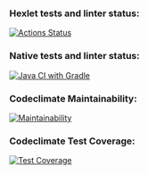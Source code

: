 ### Hexlet tests and linter status:
[![Actions Status](https://github.com/io681/java-project-72/actions/workflows/hexlet-check.yml/badge.svg)](https://github.com/io681/java-project-72/actions)

### Native tests and linter status:
[![Java CI with Gradle](https://github.com/io681/java-project-72/actions/workflows/main.yml/badge.svg)](https://github.com/io681/java-project-72/actions/workflows/main.yml)

### Codeclimate Maintainability:
[![Maintainability](https://api.codeclimate.com/v1/badges/5ae2ed4efca99d8d591e/maintainability)](https://codeclimate.com/github/io681/java-project-72/maintainability)

### Codeclimate Test Coverage:
[![Test Coverage](https://api.codeclimate.com/v1/badges/5ae2ed4efca99d8d591e/test_coverage)](https://codeclimate.com/github/io681/java-project-72/test_coverage)

